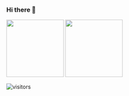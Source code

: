 ### Hi there 👋


<div>
  <img height="150" src="https://github-readme-stats.vercel.app/api?username=huijiewei&show_icons=true&theme=react&count_private=true&hide=contribs" />
  <img height="150" src="https://github-readme-stats.vercel.app/api/top-langs/?username=huijiewei&layout=compact&theme=react&hide=c,c%2B%2B,ruby,shell,python,diff,groff,html&langs_count=6" />
</div>


![visitors](https://visitor-badge.laobi.icu/badge?page_id=huijiewei.huijiewei)
